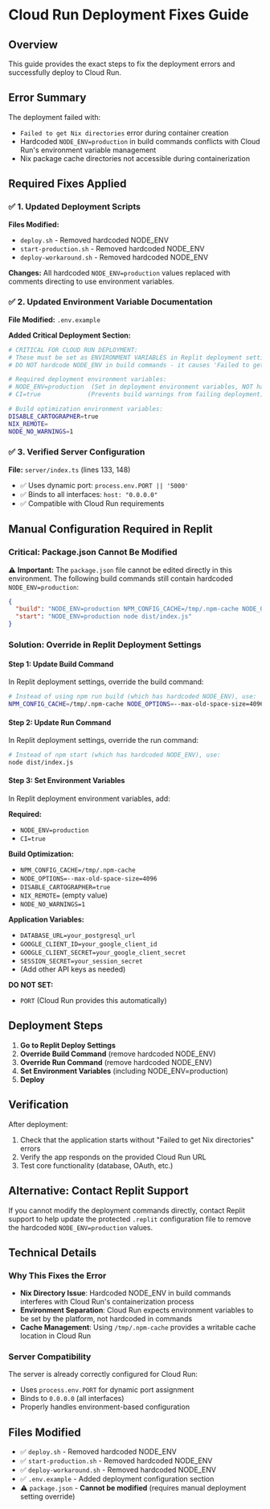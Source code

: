 # Cloud Run Deployment Fixes Guide

## Overview
This guide provides the exact steps to fix the deployment errors and successfully deploy to Cloud Run.

## Error Summary
The deployment failed with:
- `Failed to get Nix directories` error during container creation
- Hardcoded `NODE_ENV=production` in build commands conflicts with Cloud Run's environment variable management
- Nix package cache directories not accessible during containerization

## Required Fixes Applied

### ✅ 1. Updated Deployment Scripts
**Files Modified:**
- `deploy.sh` - Removed hardcoded NODE_ENV
- `start-production.sh` - Removed hardcoded NODE_ENV  
- `deploy-workaround.sh` - Removed hardcoded NODE_ENV

**Changes:** All hardcoded `NODE_ENV=production` values replaced with comments directing to use environment variables.

### ✅ 2. Updated Environment Variable Documentation
**File Modified:** `.env.example`

**Added Critical Deployment Section:**
```bash
# CRITICAL FOR CLOUD RUN DEPLOYMENT: 
# These must be set as ENVIRONMENT VARIABLES in Replit deployment settings
# DO NOT hardcode NODE_ENV in build commands - it causes 'Failed to get Nix directories' error

# Required deployment environment variables:
# NODE_ENV=production  (Set in deployment environment variables, NOT hardcoded)
# CI=true             (Prevents build warnings from failing deployment)

# Build optimization environment variables:
DISABLE_CARTOGRAPHER=true
NIX_REMOTE=
NODE_NO_WARNINGS=1
```

### ✅ 3. Verified Server Configuration
**File:** `server/index.ts` (lines 133, 148)
- ✅ Uses dynamic port: `process.env.PORT || '5000'`
- ✅ Binds to all interfaces: `host: "0.0.0.0"`
- ✅ Compatible with Cloud Run requirements

## Manual Configuration Required in Replit

### Critical: Package.json Cannot Be Modified
⚠️ **Important:** The `package.json` file cannot be edited directly in this environment. The following build commands still contain hardcoded `NODE_ENV=production`:

```json
{
  "build": "NODE_ENV=production NPM_CONFIG_CACHE=/tmp/.npm-cache NODE_OPTIONS=--max-old-space-size=4096 vite build && esbuild server/index.ts --platform=node --packages=external --bundle --format=esm --outdir=dist",
  "start": "NODE_ENV=production node dist/index.js"
}
```

### Solution: Override in Replit Deployment Settings

#### Step 1: Update Build Command
In Replit deployment settings, override the build command:
```bash
# Instead of using npm run build (which has hardcoded NODE_ENV), use:
NPM_CONFIG_CACHE=/tmp/.npm-cache NODE_OPTIONS=--max-old-space-size=4096 vite build && esbuild server/index.ts --platform=node --packages=external --bundle --format=esm --outdir=dist
```

#### Step 2: Update Run Command  
In Replit deployment settings, override the run command:
```bash
# Instead of npm start (which has hardcoded NODE_ENV), use:
node dist/index.js
```

#### Step 3: Set Environment Variables
In Replit deployment environment variables, add:

**Required:**
- `NODE_ENV=production`
- `CI=true`

**Build Optimization:**
- `NPM_CONFIG_CACHE=/tmp/.npm-cache`
- `NODE_OPTIONS=--max-old-space-size=4096`
- `DISABLE_CARTOGRAPHER=true`
- `NIX_REMOTE=` (empty value)
- `NODE_NO_WARNINGS=1`

**Application Variables:**
- `DATABASE_URL=your_postgresql_url`
- `GOOGLE_CLIENT_ID=your_google_client_id`
- `GOOGLE_CLIENT_SECRET=your_google_client_secret`
- `SESSION_SECRET=your_session_secret`
- (Add other API keys as needed)

**DO NOT SET:**
- `PORT` (Cloud Run provides this automatically)

## Deployment Steps

1. **Go to Replit Deploy Settings**
2. **Override Build Command** (remove hardcoded NODE_ENV)
3. **Override Run Command** (remove hardcoded NODE_ENV)
4. **Set Environment Variables** (including NODE_ENV=production)
5. **Deploy**

## Verification
After deployment:
1. Check that the application starts without "Failed to get Nix directories" errors
2. Verify the app responds on the provided Cloud Run URL
3. Test core functionality (database, OAuth, etc.)

## Alternative: Contact Replit Support
If you cannot modify the deployment commands directly, contact Replit support to help update the protected `.replit` configuration file to remove the hardcoded `NODE_ENV=production` values.

## Technical Details

### Why This Fixes the Error
- **Nix Directory Issue**: Hardcoded NODE_ENV in build commands interferes with Cloud Run's containerization process
- **Environment Separation**: Cloud Run expects environment variables to be set by the platform, not hardcoded in commands
- **Cache Management**: Using `/tmp/.npm-cache` provides a writable cache location in Cloud Run

### Server Compatibility
The server is already correctly configured for Cloud Run:
- Uses `process.env.PORT` for dynamic port assignment
- Binds to `0.0.0.0` (all interfaces)  
- Properly handles environment-based configuration

## Files Modified
- ✅ `deploy.sh` - Removed hardcoded NODE_ENV
- ✅ `start-production.sh` - Removed hardcoded NODE_ENV
- ✅ `deploy-workaround.sh` - Removed hardcoded NODE_ENV  
- ✅ `.env.example` - Added deployment configuration section
- ⚠️ `package.json` - **Cannot be modified** (requires manual deployment setting override)